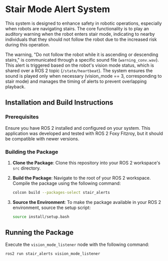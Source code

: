 # Stair Mode Alert System

This system is designed to enhance safety in robotic operations, especially when robots are navigating stairs. The core functionality is to play an auditory warning when the robot enters stair mode, indicating to nearby individuals that they should not follow the robot due to the increased risk during this operation.

The warning, "Do not follow the robot while it is ascending or descending stairs," is communicated through a specific sound file (`warning_conv.wav`). This alert is triggered based on the robot's vision mode status, which is shared over a ROS 2 topic (`/state/heartbeat`). The system ensures the sound is played only when necessary (vision_mode == 3, corresponding to stair mode) and manages the timing of alerts to prevent overlapping playback.

## Installation and Build Instructions

### Prerequisites

Ensure you have ROS 2 installed and configured on your system. This application was developed and tested with ROS 2 Foxy Fitzroy, but it should be compatible with newer versions.

### Building the Package

1. **Clone the Package**: Clone this repository into your ROS 2 workspace's `src` directory.

2. **Build the Package**: Navigate to the root of your ROS 2 workspace. Compile the package using the following command:

    ```bash
    colcon build --packages-select stair_alerts
    ```

3. **Source the Environment**: To make the package available in your ROS 2 environment, source the setup script:

    ```bash
    source install/setup.bash
    ```

## Running the Package

Execute the `vision_mode_listener` node with the following command:

```bash
ros2 run stair_alerts vision_mode_listener
